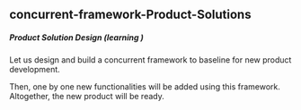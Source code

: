 ## concurrent-framework-Product-Solutions

##### Product Solution Design (learning )


Let us design and build a concurrent framework to baseline for new product development. 

Then, one by one new functionalities will be added using this framework. Altogether, the new product will be ready. 
